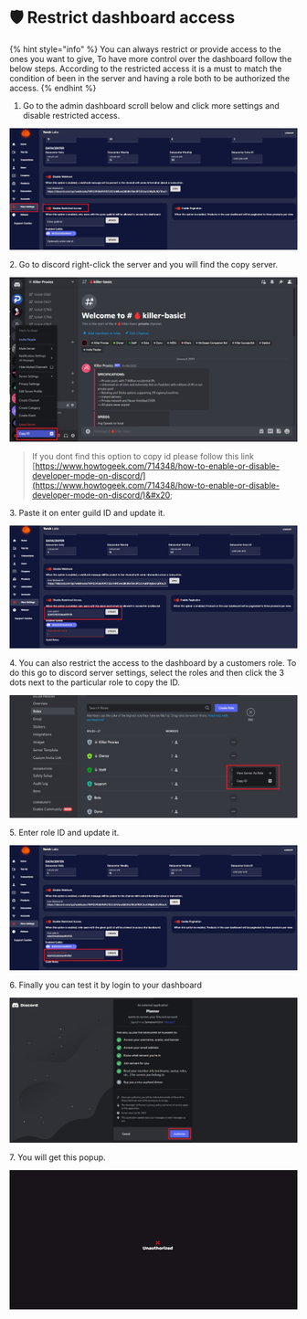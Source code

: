 # 🛡 Restrict dashboard access

{% hint style="info" %}
You can always restrict or provide access to the ones you want to give, To have more control over the dashboard follow the below steps. According to the restricted access it is a must to match the condition of been in the server and having a role both to be authorized the access.
{% endhint %}

1. Go to the admin dashboard scroll below and click more settings and disable restricted access.

![](<../.gitbook/assets/1 (1).jpg>)

2\. Go to discord right-click the server and you will find the copy server.

![](../.gitbook/assets/2.jpg)

> If you dont find this option to copy id please follow this link [https://www.howtogeek.com/714348/how-to-enable-or-disable-developer-mode-on-discord/](https://www.howtogeek.com/714348/how-to-enable-or-disable-developer-mode-on-discord/)&#x20;

3\. Paste it on enter guild ID and update it.&#x20;

![](../.gitbook/assets/5.jpg)

4\. You can also restrict the access to the dashboard by a customers role. To do this go to discord server settings, select the roles and then click the 3 dots next to the particular role to copy the ID.

![](../.gitbook/assets/5.1.jpg)

5\. Enter role ID and update it.

![](../.gitbook/assets/5.2.jpg)

6\. Finally you can test it by login to your dashboard

![](../.gitbook/assets/6.jpg)

7\. You will get this popup.

![](<../.gitbook/assets/1 (66) (2).png>)

